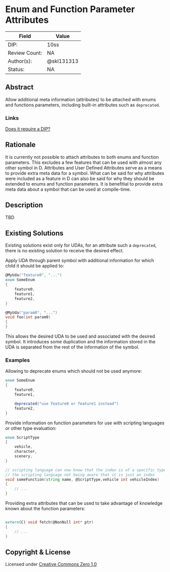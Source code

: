 # Enum and Function Parameter Attributes

| Field           | Value                                                           |
|-----------------|-----------------------------------------------------------------|
| DIP:            | 10ss                                                            |
| Review Count:   | NA                                                              |
| Author(s):      | @skl131313                                                      |
| Status:         | NA                                                              |


## Abstract

Allow additional meta information (attributes) to be attached with enums and functions parameters, including built-in attributes such as `deprecated`.

### Links

[Does it require a DIP?](http://forum.dlang.org/thread/cltyrthdxkkfvuxqasqw@forum.dlang.org)

## Rationale

It is currently not possible to attach attributes to both enums and function parameters. This excludes a few features that can be used with almost any other symbol in D. Attributes and User Defined Attributes serve as a means to provide extra meta data for a symbol. What can be said for why attributes were included as a feature in D can also be said for why they should be extended to enums and function parameters. It is benefitial to provide extra meta data about a symbol that can be used at compile-time.

## Description

TBD

## Existing Solutions

Existing solutions exist only for UDAs, for an attribute such a `deprecated`, there is no existing solution to receive the desired effect.

Apply UDA through parent symbol with additional information for which child it should be applied to:

```D
@MyUda("feature0", "...")
enum SomeEnum
{
    feature0,
    feature1,
    feature2,
}

@MyUda("param0", "...")
void foo(int param0)
{
}

```

This allows the desired UDA to be used and associated with the desired symbol. It introduces some duplication and the information stored in the UDA is separated from the rest of the information of the symbol.


### Examples

Allowing to deprecate enums which should not be used anymore:

```D
enum SomeEnum
{
    feature0,
    feature1,

    deprecated("use feature0 or feature1 instead")
    feature2,
}
```

Provide information on function parameters for use with scripting languages or other type evaluation:

```D
enum ScriptType
{
    vehicle,
    character,
    scenery,
}

// scripting language can now know that the index is of a specific type
// the scripting language not being aware that it is just an index
void someFunction(string name, @ScriptType.vehicle int vehicleIndex)
{
    // ...
}
```

Providing extra attributes that can be used to take advantage of knowledge known about the function parameters:

```D

extern(C) void fetch(@NonNull int* ptr)
{
    // ...
}
```

## Copyright & License

Licensed under [Creative Commons Zero 1.0](https://creativecommons.org/publicdomain/zero/1.0/legalcode.txt)



